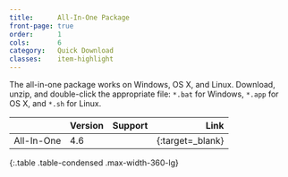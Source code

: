 ```yaml
---
title:      All-In-One Package
front-page: true
order:      1
cols:       6
category:   Quick Download
classes:    item-highlight
---
```

The all-in-one package works on Windows, OS X, and Linux.
Download, unzip, and double-click the appropriate file: `*.bat` for Windows, `*.app` for OS X, and `*.sh` for Linux.

|            | Version   | Support   | Link   |
| ---------- |:--------- |:--------- | ------:|
| All-In-One | 4.6       | <i class="fa fa-windows"></i> <i class="fa fa-apple"></i> <i class="fa fa-linux"></i> | [<i class="fa fa-download"></i>][46allinone]{:target=_blank} |
{:.table .table-condensed .max-width-360-lg}

[46allinone]: http://ftp.squeak.org/4.6/Squeak-4.6-All-in-One.zip

